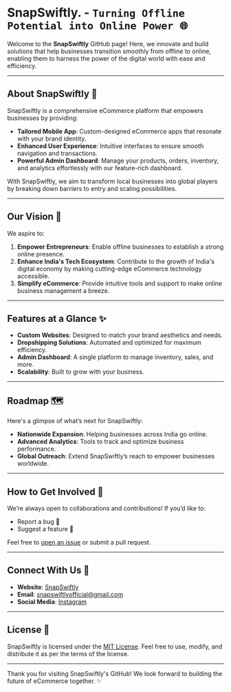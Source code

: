 # SnapSwiftly. - `Turning Offline Potential into Online Power 🌐`

Welcome to the **SnapSwiftly** GitHub page! Here, we innovate and build solutions that help businesses transition smoothly from offline to online, enabling them to harness the power of the digital world with ease and efficiency.

---

## About SnapSwiftly 🚀

SnapSwiftly is a comprehensive eCommerce platform that empowers businesses by providing:

- **Tailored Mobile App**: Custom-designed eCommerce apps that resonate with your brand identity.
- **Enhanced User Experience**: Intuitive interfaces to ensure smooth navigation and transactions.
- **Powerful Admin Dashboard**: Manage your products, orders, inventory, and analytics effortlessly with our feature-rich dashboard.

With SnapSwiftly, we aim to transform local businesses into global players by breaking down barriers to entry and scaling possibilities.

---

## Our Vision 🌟

We aspire to:

1. **Empower Entrepreneurs**: Enable offline businesses to establish a strong online presence.
2. **Enhance India's Tech Ecosystem**: Contribute to the growth of India's digital economy by making cutting-edge eCommerce technology accessible.
3. **Simplify eCommerce**: Provide intuitive tools and support to make online business management a breeze.

---

## Features at a Glance ✨

- **Custom Websites**: Designed to match your brand aesthetics and needs.
- **Dropshipping Solutions**: Automated and optimized for maximum efficiency.
- **Admin Dashboard**: A single platform to manage inventory, sales, and more.
- **Scalability**: Built to grow with your business.

---

## Roadmap 🗺️

Here's a glimpse of what’s next for SnapSwiftly:

- **Nationwide Expansion**: Helping businesses across India go online.
- **Advanced Analytics**: Tools to track and optimize business performance.
- **Global Outreach**: Extend SnapSwiftly’s reach to empower businesses worldwide.

---

## How to Get Involved 🤝

We’re always open to collaborations and contributions! If you’d like to:

- Report a bug 🐞
- Suggest a feature 🧠

Feel free to [open an issue](https://github.com/snapswiftly/.github/issues) or submit a pull request.

---

## Connect With Us 💬

- **Website**: [SnapSwiftly](https://snapswiftly.netlify.app/)
- **Email**: [snapswiftlyofficial@gmail.com](mailto:snapswiftlyofficial@gmail.com)
- **Social Media**: [Instagram](https://www.instagram.com/snapswiftly/)

---

## License 📜

SnapSwiftly is licensed under the [MIT License](LICENSE). Feel free to use, modify, and distribute it as per the terms of the license.

---

Thank you for visiting SnapSwiftly's GitHub! We look forward to building the future of eCommerce together. ✨
